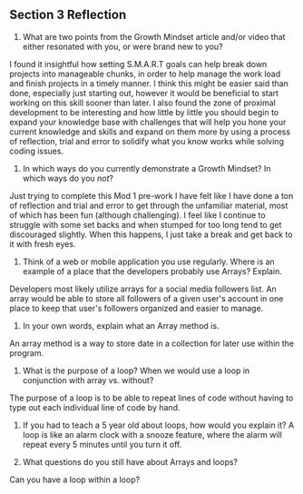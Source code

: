 ## Section 3 Reflection

1. What are two points from the Growth Mindset article and/or video that either resonated with you, or were brand new to you?

I found it insightful how setting S.M.A.R.T goals can help break down projects into manageable chunks, in order to help manage the work load and finish projects in a timely manner. I think this might be easier said than done, especially just starting out, however it would be beneficial to start working on this skill sooner than later.
I also found the zone of proximal development to be interesting and how little by little you should begin to expand your knowledge base with challenges that will help you hone your current knowledge and skills and expand on them more by using a process of reflection, trial and error to solidify what you know works while solving coding issues.


1. In which ways do you currently demonstrate a Growth Mindset? In which ways do you _not_?

Just trying to complete this Mod 1 pre-work I have felt like I have done a ton of reflection and trial and error to get through the unfamiliar material, most of which has been fun (although challenging). I feel like I continue to struggle with some set backs and when stumped for too long tend to get discouraged slightly. When this happens, I just take a break and get back to it with fresh eyes.

1. Think of a web or mobile application you use regularly. Where is an example of a place that the developers probably use Arrays? Explain.

Developers most likely utilize arrays for a social media followers list. An array would be able to store all followers of a given user's account in one place to keep that user's followers organized and easier to manage.

1. In your own words, explain what an Array method is.

An array method is a way to store date in a collection for later use within the program.

1. What is the purpose of a loop? When we would use a loop in conjunction with array vs. without?

The purpose of a loop is to be able to repeat lines of code without having to type out each individual line of code by hand.

1. If you had to teach a 5 year old about loops, how would you explain it?
A loop is like an alarm clock with a snooze feature, where the alarm will repeat every 5 minutes until you turn it off.

1. What questions do you still have about Arrays and loops?

Can you have a loop within a loop? 
